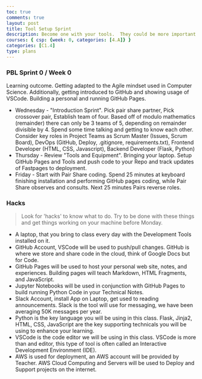 ```yaml
---
toc: true
comments: true
layout: post
title: Tool Setup Sprint
description: Become one with your tools.  They could be more important than code, code, code.
courses: { csp: {week: 0, categories: [4.A]} }
categories: [C1.4]
type: plans
---
```


### PBL Sprint 0 / Week 0
Learning outcome.  Getting adapted to the Agile mindset used in Computer Science.  Additionally, getting introduced to GitHub and showing usage of VSCode.   Building a personal and running GitHub Pages.
- Wednesday - "Introduction Sprint".  Pick pair share partner, Pick crossover pair, Establish team of four.  Based off of modulo mathematics (remainder) there can only be 3 teams of 5, depending on remainder divisible by 4.   Spend some time talking and getting to know each other.  Consider key roles in Project Teams as Scrum Master (Issues, Scrum Board), DevOps (GitHub, Deploy, .gitignore, requirements.txt), Frontend Developer (HTML, CSS, Javascript), Backend Developer (Flask, Python)
- Thursday - Review "Tools and Equipment".  Bringing your laptop.  Setup GitHub Pages and Tools and push code to your Repo and track updates of Fastpages to deployment.
- Friday - Start with Pair Share coding. Spend 25 minutes at keyboard finishing installation and performing GitHub pages coding, while Pair Share observes and consults.  Next 25 minutes Pairs reverse roles.


### Hacks
> Look for 'hacks' to know what to do.  Try to be done with these things and get things working on your machine before Monday.
- A laptop, that you bring to class every day with the Development Tools installed on it.
- GitHub Account, VSCode will be used to push/pull changes. GitHub is where we store and share code in the cloud, think of Google Docs but for Code.
- GitHub Pages will be used to host your personal web site, notes, and experiences.  Building pages will teach Markdown, HTML Fragments, and JavaScript.
- Jupyter Notebooks will be used in conjunction with GitHub Pages to build running Python Code in your Technical Notes.
- Slack Account, install App on Laptop, get used to reading announcements. Slack is the tool will use for messaging, we have been averaging 50K messages per year.
- Python is the key language you will be using in this class.  Flask, Jinja2, HTML, CSS, JavaScript are the key supporting technicals you will be using to enhance your learning.
- VSCode is the code editor we will be using in this class.  VSCode is more than and editor, this type of tool is often called an Interactive Development Environment (IDE). 
- AWS is used for deployment, an AWS account will be provided by Teacher.  AWS Cloud Computing and Servers will be used to Deploy and Support projects on the internet.